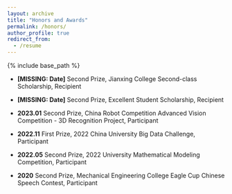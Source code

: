 ```yaml
---
layout: archive
title: "Honors and Awards"
permalink: /honors/
author_profile: true
redirect_from:
  - /resume
---
```


{% include base_path %}


- **[MISSING: Date]** Second Prize, Jianxing College Second-class Scholarship, Recipient

- **[MISSING: Date]** Second Prize, Excellent Student Scholarship, Recipient

- **2023.01** Second Prize, China Robot Competition Advanced Vision Competition - 3D Recognition Project, Participant

- **2022.11** First Prize, 2022 China University Big Data Challenge, Participant

- **2022.05** Second Prize, 2022 University Mathematical Modeling Competition, Participant

- **2020** Second Prize, Mechanical Engineering College Eagle Cup Chinese Speech Contest, Participant
